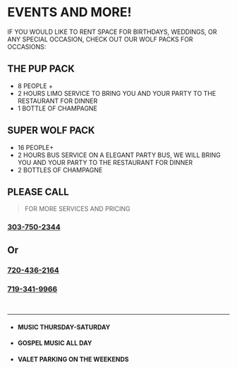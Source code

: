 # EVENTS AND MORE!

IF YOU WOULD LIKE TO RENT SPACE FOR BIRTHDAYS, WEDDINGS, OR ANY SPECIAL OCCASION, CHECK OUT OUR WOLF PACKS FOR OCCASIONS: 

## THE PUP PACK
 - 8 PEOPLE +
 - 2 HOURS LIMO SERVICE TO BRING YOU AND YOUR PARTY TO THE RESTAURANT FOR DINNER
 - 1 BOTTLE OF CHAMPAGNE

## SUPER WOLF PACK
 - 16 PEOPLE+
 - 2 HOURS BUS SERVICE ON A ELEGANT PARTY BUS, WE WILL BRING YOU AND YOUR PARTY TO THE RESTAURANT FOR DINNER
 - 2 BOTTLES OF CHAMPAGNE

<h2 class="hwfb">PLEASE CALL</h2>

> FOR MORE SERVICES AND PRICING

<h3 class="reg"><a href="tel:303-750-2344">303-750-2344</a></h3>
<h2 class="hwfb">Or</h2>
<h3 class="reg"><a href="tel:720-436-2164">720-436-2164</a></h3>
<h3 class="reg"><a href="tel:719-341-9966">719-341-9966</a></h3>

<br>
<hr>

- #### MUSIC THURSDAY-SATURDAY 
- #### GOSPEL MUSIC ALL DAY
- #### VALET PARKING ON THE WEEKENDS